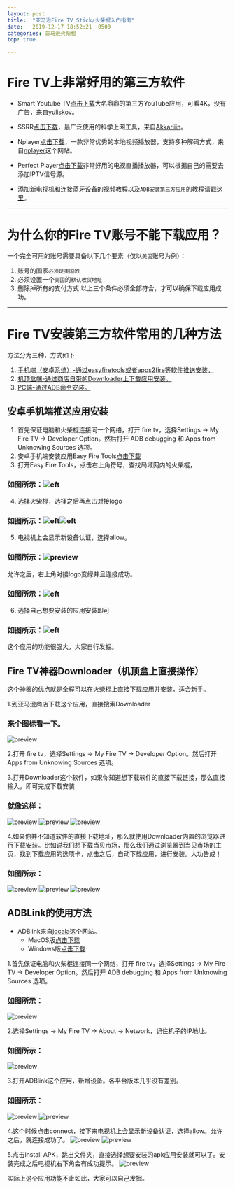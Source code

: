 ```yaml
---
layout: post
title:  "亚马逊Fire TV Stick/火柴棍入门指南"
date:   2019-12-17 18:52:21 -0500
categories: 亚马逊火柴棍
top: true 

---
```

# Fire TV上非常好用的第三方软件


* Smart Youtube TV[点击下载](https://github.com/yuliskov/SmartYouTubeTV/releases/download/stable/smartyoutubetv_latest.apk)大名鼎鼎的第三方YouTube应用，可看4K，没有广告，来自[yuliskov](https://github.com/yuliskov/SmartYouTubeTV)。

* SSRR[点击下载](https://github.com/AndroidDeals/AndroidDeals.github.io/releases/download/2019.12.17/SSRR-3.5.4.apk)，最广泛使用的科学上网工具，来自[Akkariiin](https://github.com/shadowsocksrr/shadowsocksr-android/releases)。

* Nplayer[点击下载](https://github.com/AndroidDeals/AndroidDeals.github.io/releases/download/2019.12.17/nPlayer.v1.7.7.7_191219.armeabi-v7a.apk)，一款非常优秀的本地视频播放器，支持多种解码方式，来自[nplayer](https://nplayer.com/)这个网站。

* Perfect Player[点击下载](https://github.com/AndroidDeals/AndroidDeals.github.io/releases/download/2019.12.17/Perfect-Player.apk)非常好用的电视直播播放器，可以根据自己的需要去添加IPTV信号源。

* 添加新电视机和连接蓝牙设备的视频教程以及`ADB安装第三方应用`的教程请戳[这里](https://drive.google.com/open?id=1rTUeXJX8zQlmNUGqomyMLMwmMuaG9I8M)。

<HR>
 
# 为什么你的Fire TV账号不能下载应用？
一个完全可用的账号需要具备以下几个要素（仅以`美国`账号为例）：
1. 账号的国家`必须是美国的`
2. 必须设置一个`美国`的`默认收货地址`
3. 删除掉所有的支付方式
以上三个条件必须全部符合，才可以确保下载应用成功。

<HR>
 
# Fire TV安装第三方软件常用的几种方法
方法分为三种，方式如下
1. [手机端（安卓系统）-通过easyfiretools或者apps2fire等软件推送安装。](#jump1)
2. [机顶盒端-通过商店自带的Downloader上下载应用安装。](#jump2)
3. [PC端-通过ADB命令安装。](#jump3)

## <span id="jump1">安卓手机端推送应用安装</span>
1. 首先保证电脑和火柴棍连接同一个网络，打开 fire tv，选择Settings -> My Fire TV -> Developer Option。然后打开 ADB debugging 和 Apps from Unknowing Sources 选项。
2. 安卓手机端安装应用Easy Fire Tools[点击下载](https://github.com/AndroidDeals/AndroidDeals.github.io/releases/download/2019.12.17/Easy.Fire.Tools.apk)
3. 打开Easy Fire Tools，点击右上角符号，查找局域网内的火柴棍，
### 如图所示：![eft](https://raw.githubusercontent.com/AndroidDeals/AndroidDeals.github.io/master/Screenshots/eft1.png)
4. 选择火柴棍，选择之后再点击对接logo
### 如图所示：![eft](https://raw.githubusercontent.com/AndroidDeals/AndroidDeals.github.io/master/Screenshots/eft2.png)![eft](https://raw.githubusercontent.com/AndroidDeals/AndroidDeals.github.io/master/Screenshots/eft3.png)
5. 电视机上会显示新设备认证，选择allow。
### 如图所示：![preview](https://raw.githubusercontent.com/AndroidDeals/AndroidDeals.github.io/master/Screenshots/6.jpg)
允许之后，右上角对接logo变绿并且连接成功。
### 如图所示：![eft](https://raw.githubusercontent.com/AndroidDeals/AndroidDeals.github.io/master/Screenshots/eft4.png)
6. 选择自己想要安装的应用安装即可
### 如图所示：![eft](https://raw.githubusercontent.com/AndroidDeals/AndroidDeals.github.io/master/Screenshots/eft5.png)
这个应用的功能很强大，大家自行发掘。



## <span id="jump2">Fire TV神器Downloader（机顶盒上直接操作）</span>
这个神器的优点就是全程可以在火柴棍上直接下载应用并安装，适合新手。

1.到亚马逊商店下载这个应用，直接搜索Downloader
### 来个图标看一下。
![preview](https://raw.githubusercontent.com/AndroidDeals/AndroidDeals.github.io/master/Screenshots/d1.png)

2.打开 fire tv，选择Settings -> My Fire TV -> Developer Option。然后打开 Apps from Unknowing Sources 选项。

3.打开Downloader这个软件，如果你知道想下载软件的直接下载链接，那么直接输入，即可完成下载安装
### 就像这样：
![preview](https://raw.githubusercontent.com/AndroidDeals/AndroidDeals.github.io/master/Screenshots/d2.png)
![preview](https://raw.githubusercontent.com/AndroidDeals/AndroidDeals.github.io/master/Screenshots/d4.png)
![preview](https://raw.githubusercontent.com/AndroidDeals/AndroidDeals.github.io/master/Screenshots/d5.png)

4.如果你并不知道软件的直接下载地址，那么就使用Downloader内置的浏览器进行下载安装。比如说我们想下载当贝市场，那么我们通过浏览器到当贝市场的主页，找到下载应用的选项卡，点击之后，自动下载应用，进行安装。大功告成！
### 如图所示：
![preview](https://raw.githubusercontent.com/AndroidDeals/AndroidDeals.github.io/master/Screenshots/d3.png)
![preview](https://raw.githubusercontent.com/AndroidDeals/AndroidDeals.github.io/master/Screenshots/d4.png)
![preview](https://raw.githubusercontent.com/AndroidDeals/AndroidDeals.github.io/master/Screenshots/d5.png)



## <span id="jump3">ADBLink的使用方法</span>

* ADBlink来自[jocala](http://www.jocala.com/)这个网站。
  * MacOS版[点击下载](https://github.com/AndroidDeals/AndroidDeals.github.io/releases/download/2019.12.17/adblink42-Macos.dmg)
  * Windows版[点击下载](https://github.com/AndroidDeals/AndroidDeals.github.io/releases/download/2019.12.17/adblink42-Win.exe)

1.首先保证电脑和火柴棍连接同一个网络，打开 fire tv，选择Settings -> My Fire TV -> Developer Option。然后打开 ADB debugging 和 Apps from Unknowing Sources 选项。

### 如图所示：
![preview](https://raw.githubusercontent.com/AndroidDeals/AndroidDeals.github.io/master/Screenshots/1.png)

2.选择Settings -> My Fire TV -> About -> Network，记住机子的IP地址。
### 如图所示：
![preview](https://raw.githubusercontent.com/AndroidDeals/AndroidDeals.github.io/master/Screenshots/2.png)

3.打开ADBlink这个应用，新增设备。各平台版本几乎没有差别。
### 如图所示：
![preview](https://raw.githubusercontent.com/AndroidDeals/AndroidDeals.github.io/master/Screenshots/3.png)
![preview](https://raw.githubusercontent.com/AndroidDeals/AndroidDeals.github.io/master/Screenshots/4.png)

4.这个时候点击connect，接下来电视机上会显示新设备认证，选择allow。允许之后，就连接成功了。
![preview](https://raw.githubusercontent.com/AndroidDeals/AndroidDeals.github.io/master/Screenshots/5.png)
![preview](https://raw.githubusercontent.com/AndroidDeals/AndroidDeals.github.io/master/Screenshots/6.jpg)

5.点击install APK，跳出文件夹，直接选择想要安装的apk应用安装就可以了。安装完成之后电视机右下角会有成功提示。
![preview](https://raw.githubusercontent.com/AndroidDeals/AndroidDeals.github.io/master/Screenshots/7.png)

实际上这个应用功能不止如此，大家可以自己发掘。

